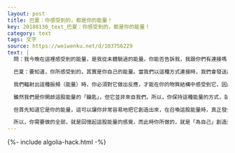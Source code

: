 ```yaml
---
layout: post
title: 巴夏：你感受到的，都是你的能量！
key: 20180130_text_巴夏：你感受到的，都是你的能量！
category: text
tags: 文字
source: https://weiwenku.net/d/103756229
text: |
  問：我今晚在這裡感受到的能量，是我從未體驗過的能量。你能否告訴我，我跟你們有連接嗎？還有，我該如何保持這種能量和專注呢？

  巴夏：要知道，你所感受到的，其實是你自己的能量。當我們以這種方式連接時，我們會發送出一種特定的頻率，一種特定的振動，但你需要將自己的頻率，調整到與這個頻率一致，才能感知到這股能量。

  我們輻射出這種振頻（能量）時，你必須對它做出反應，才能在你的物質結構中感受到它，因此，你（用這種方式）向自己展示：你一直都可以獲得這個層次的能量，並且，它是你的能量。

  雖然我們是你開啟這股能量的「鑰匙」，但它並非來自我們，所以，你保持這種能量的方式，就是讓自己知道：它並不是什麼需要你努力保持住的東西，它本身屬於你的。任何時候，只要你想感受這股能量，你都可以把它創造出來，你只需要召喚它，它就在那裡！（呼之即來）

  但首先知道它是你的能量，這可以讓你非常容易地把它創造出來，在召喚這股能量時，真正發生的是：你在當下創造這股能量。要知道，記憶是在當下創造的，當你記起來，說：「噢！是的，我記得它是什麼感覺」，這其實是你們語言上的一個「錯覺」，如果你記得它是什麼感覺，那麼，你現在就是在感受這股能量。

  所以，你需要做的全部，就是回憶起這股能量的感覺，而此時你所做的，就是「為自己」創造這股能量，要認識到：它是你的能量，你可以用它去創造任何你想像的、渴望的、最讓你興奮的、屬於你的實相。這是不是很棒呢？
---
```


{%- include algolia-hack.html -%}
